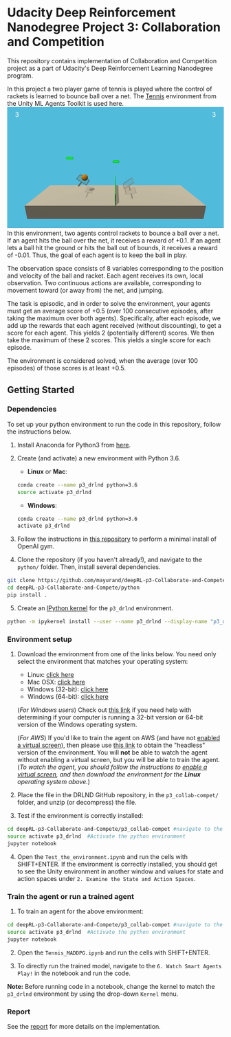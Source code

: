 # Udacity Deep Reinforcement Nanodegree Project 3: Collaboration and Competition
This repository contains implementation of Collaboration and Competition project as a part of Udacity's Deep Reinforcement Learning Nanodegree program.

In this project a two player game of tennis is played where the control of rackets is learned to bounce ball over a net. The [Tennis](https://github.com/Unity-Technologies/ml-agents/blob/master/docs/Learning-Environment-Examples.md#tennis) environment from the Unity ML Agents Toolkit is used here.
<br> 
![Tennis](images/tennis.gif)
<br>
In this environment, two agents control rackets to bounce a ball over a net. If an agent hits the ball over the net, it receives a reward of +0.1. If an agent lets a ball hit the ground or hits the ball out of bounds, it receives a reward of -0.01. Thus, the goal of each agent is to keep the ball in play.

The observation space consists of 8 variables corresponding to the position and velocity of the ball and racket. Each agent receives its own, local observation. Two continuous actions are available, corresponding to movement toward (or away from) the net, and jumping.

The task is episodic, and in order to solve the environment, your agents must get an average score of +0.5 (over 100 consecutive episodes, after taking the maximum over both agents). Specifically, after each episode, we add up the rewards that each agent received (without discounting), to get a score for each agent. This yields 2 (potentially different) scores. We then take the maximum of these 2 scores.
This yields a single score for each episode.

The environment is considered solved, when the average (over 100 episodes) of those scores is at least +0.5.

## Getting Started

### Dependencies

To set up your python environment to run the code in this repository, follow the instructions below.

1. Install Anaconda for Python3 from [here](https://www.anaconda.com/download).

2. Create (and activate) a new environment with Python 3.6.

	- __Linux__ or __Mac__: 
	```bash
	conda create --name p3_drlnd python=3.6
	source activate p3_drlnd
	```
	- __Windows__: 
	```bash
	conda create --name p3_drlnd python=3.6 
	activate p3_drlnd
	```
	
3. Follow the instructions in [this repository](https://github.com/openai/gym) to perform a minimal install of OpenAI gym.
	
4. Clone the repository (if you haven't already!), and navigate to the `python/` folder.  Then, install several dependencies.
```bash
git clone https://github.com/mayurand/deepRL-p3-Collaborate-and-Compete.git
cd deepRL-p3-Collaborate-and-Compete/python
pip install .
```

5. Create an [IPython kernel](http://ipython.readthedocs.io/en/stable/install/kernel_install.html) for the `p3_drlnd` environment.
```bash
python -m ipykernel install --user --name p3_drlnd --display-name "p3_drlnd"
```

### Environment setup

1. Download the environment from one of the links below.  You need only select the environment that matches your operating system:
    - Linux: [click here](https://s3-us-west-1.amazonaws.com/udacity-drlnd/P3/Tennis/Tennis_Linux.zip)
    - Mac OSX: [click here](https://s3-us-west-1.amazonaws.com/udacity-drlnd/P3/Tennis/Tennis.app.zip)
    - Windows (32-bit): [click here](https://s3-us-west-1.amazonaws.com/udacity-drlnd/P3/Tennis/Tennis_Windows_x86.zip)
    - Windows (64-bit): [click here](https://s3-us-west-1.amazonaws.com/udacity-drlnd/P3/Tennis/Tennis_Windows_x86_64.zip)
    
    (_For Windows users_) Check out [this link](https://support.microsoft.com/en-us/help/827218/how-to-determine-whether-a-computer-is-running-a-32-bit-version-or-64) if you need help with determining if your computer is running a 32-bit version or 64-bit version of the Windows operating system.

    (_For AWS_) If you'd like to train the agent on AWS (and have not [enabled a virtual screen](https://github.com/Unity-Technologies/ml-agents/blob/master/docs/Training-on-Amazon-Web-Service.md)), then please use [this link](https://s3-us-west-1.amazonaws.com/udacity-drlnd/P3/Tennis/Tennis_Linux_NoVis.zip) to obtain the "headless" version of the environment.  You will **not** be able to watch the agent without enabling a virtual screen, but you will be able to train the agent.  (_To watch the agent, you should follow the instructions to [enable a virtual screen](https://github.com/Unity-Technologies/ml-agents/blob/master/docs/Training-on-Amazon-Web-Service.md), and then download the environment for the **Linux** operating system above._)

2. Place the file in the DRLND GitHub repository, in the `p3_collab-compet/` folder, and unzip (or decompress) the file. 

3. Test if the environment is correctly installed:
```bash
cd deepRL-p3-Collaborate-and-Compete/p3_collab-compet #navigate to the p3_collab-compet directory
source activate p3_drlnd  #Activate the python environment
jupyter notebook
```
4. Open the `Test_the_environment.ipynb` and run the cells with SHIFT+ENTER. If the environment is correctly installed, you should get to see the Unity environment in another window and values for state and action spaces under `2. Examine the State and Action Spaces`. 


### Train the agent or run a trained agent
1. To train an agent for the above environment:
```bash
cd deepRL-p3-Collaborate-and-Compete/p3_collab-compet #navigate to the p2_continuous-control directory
source activate p3_drlnd  #Activate the python environment
jupyter notebook
```
2. Open the `Tennis_MADDPG.ipynb` and run the cells with SHIFT+ENTER. 

3. To directly run the trained model, navigate to the `6. Watch Smart Agents Play!` in the notebook and run the code.

__Note:__ Before running code in a notebook, change the kernel to match the `p3_drlnd` environment by using the drop-down `Kernel` menu. 


### Report
See the [report](https://github.com/mayurand/deepRL-p3-Collaborate-and-Compete/Report.ipynb) for more details on the implementation.

